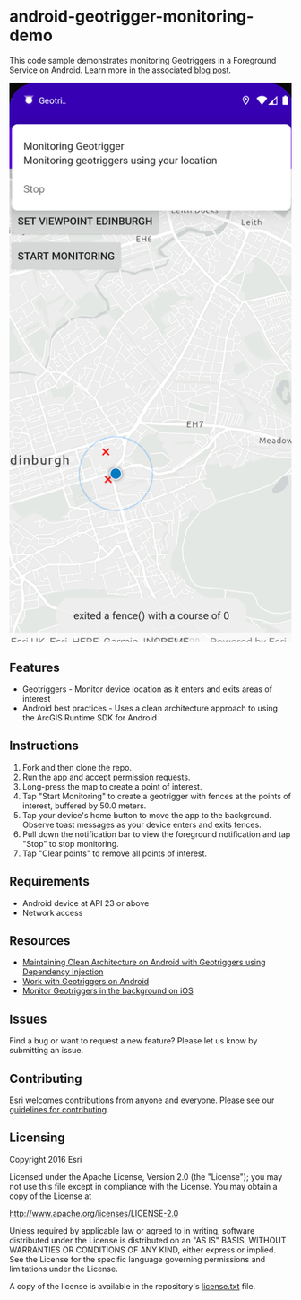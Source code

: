 # android-geotrigger-monitoring-demo

This code sample demonstrates monitoring Geotriggers in a Foreground Service on Android. Learn more in the associated [blog post]().

![android-geotrigger-monitoring-demo](android-geotrigger-monitoring-demo.png)

## Features
* Geotriggers - Monitor device location as it enters and exits areas of interest
* Android best practices - Uses a clean architecture approach to using the ArcGIS Runtime SDK for Android

## Instructions

1. Fork and then clone the repo. 
2. Run the app and accept permission requests.
3. Long-press the map to create a point of interest.
4. Tap "Start Monitoring" to create a geotrigger with fences at the points of interest, buffered by 50.0 meters.
5. Tap your device's home button to move the app to the background. Observe toast messages as your device enters and exits fences.
6. Pull down the notification bar to view the foreground notification and tap "Stop" to stop monitoring.
7. Tap "Clear points" to remove all points of interest.

## Requirements

* Android device at API 23 or above
* Network access

## Resources

* [Maintaining Clean Architecture on Android with Geotriggers using Dependency Injection]()
* [Work with Geotriggers on Android](https://developers.arcgis.com/android/device-location/work-with-geotriggers/)
* [Monitor Geotriggers in the background on iOS]()

## Issues

Find a bug or want to request a new feature?  Please let us know by submitting an issue.

## Contributing

Esri welcomes contributions from anyone and everyone. Please see our [guidelines for contributing](https://github.com/esri/contributing).

## Licensing
Copyright 2016 Esri

Licensed under the Apache License, Version 2.0 (the "License");
you may not use this file except in compliance with the License.
You may obtain a copy of the License at

   http://www.apache.org/licenses/LICENSE-2.0

Unless required by applicable law or agreed to in writing, software
distributed under the License is distributed on an "AS IS" BASIS,
WITHOUT WARRANTIES OR CONDITIONS OF ANY KIND, either express or implied.
See the License for the specific language governing permissions and
limitations under the License.

A copy of the license is available in the repository's [license.txt](license.txt) file.​
